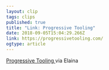 ```yaml
---
layout: clip 
tags: clips 
published: true 
title: "Link: Progressive Tooling" 
date: 2018-09-05T15:04:29.266Z 
link: https://progressivetooling.com/ 
ogtype: article 
---
```

[ Progressive Tooling ]( https://progressivetooling.com/ ) 
via Elaina 
